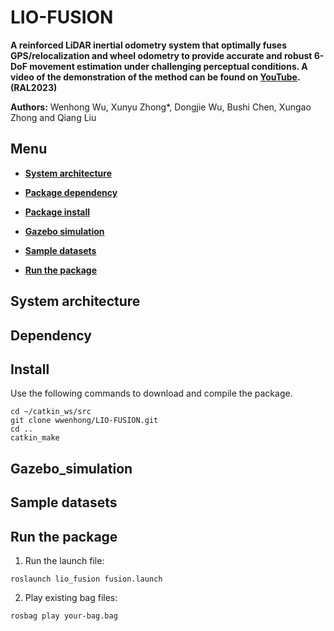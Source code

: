# LIO-FUSION

**A reinforced LiDAR inertial odometry system that optimally fuses GPS/relocalization and wheel odometry to provide accurate and robust 6-DoF movement estimation under challenging perceptual conditions. A video of the demonstration of the method can be found on [YouTube](https://youtu.be/1I6E1_3VOVo).(RAL2023)**

**Authors:** Wenhong Wu, Xunyu Zhong*, Dongjie Wu, Bushi Chen, Xungao Zhong and Qiang Liu

## Menu

  - [**System architecture**](#system-architecture)

  - [**Package dependency**](#dependency)

  - [**Package install**](#install)
  
  - [**Gazebo simulation**](#Gazebo_simulation)

  - [**Sample datasets**](#sample-daasets)

  - [**Run the package**](#run-the-package)

## System architecture

## Dependency

## Install

Use the following commands to download and compile the package.

```
cd ~/catkin_ws/src
git clone wwenhong/LIO-FUSION.git
cd ..
catkin_make
```

## Gazebo_simulation

## Sample datasets


## Run the package

1. Run the launch file:
```
roslaunch lio_fusion fusion.launch
```

2. Play existing bag files:
```
rosbag play your-bag.bag 
```

